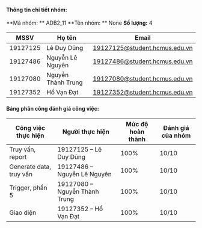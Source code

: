 #### Thông tin chi tiết nhóm:

**Mã nhóm: ** ADB2_11
**Tên nhóm: ** None
**Số lượng:**  4

| MSSV  |Họ tên   |Email   |
| ------------ | ------------ | ------------ |
|  19127125 | Lê Duy Dũng  | 19127125@student.hcmus.edu.vn  |
|  19127486 |  Nguyễn Lê Nguyên | 19127486@student.hcmus.edu.vn  |
|  19127080 | Nguyễn Thành Trung  |  19127080@student.hcmus.edu.vn |
| 19127352  |  Hồ Vạn Đạt |  19127352@student.hcmus.edu.vn | 

#### Bảng phân công đánh giá công việc:

|  Công việc thực hiện |Người thực hiện   |  Mức độ hoàn thành |Đánh giá của nhóm   |
| --------------- | ------------ | ------------ | ------------ |
| Truy vấn, report  | 19127125 – Lê Duy Dũng  | 100%  |  10/10 |
| Generate data, truy vấn  | 19127486 – Nguyễn Lê Nguyên  |   100%| 10/10  |
|  Trigger, phần 5 |  19127080 – Nguyễn Thành Trung | 100%  | 10/10  |
| Giao diện  |  19127352 – Hồ Vạn Đạt |  100% |  10/10 |
